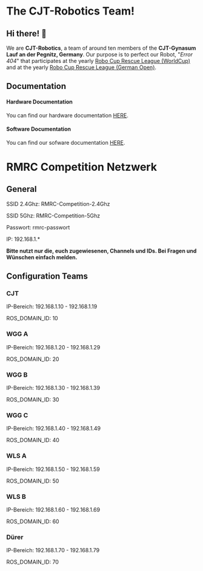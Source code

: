 # The CJT-Robotics Team!

## Hi there! 👋

We are **CJT-Robotics**, a team of around ten members of the **CJT-Gynasum Lauf an der Pegnitz, Germany**. Our purpose is to perfect our Robot, "_Error 404_" that participates at the yearly [Robo Cup Rescue League (WorldCup)](https://rrl.robocup.org/) and at the yearly [Robo Cup Rescue League (German Open)](https://robocup.de/german-open/). 



## Documentation


#### Hardware Documentation  

You can find our hardware documentation [HERE](https://github.com/CJT-Robotics/hardware-docs/wiki).


#### Software Documentation

You can find our sofware documentation [HERE](nonexistent-yet).

# RMRC Competition Netzwerk
## General
SSID 2.4Ghz: RMRC-Competition-2.4Ghz

SSID 5Ghz: RMRC-Competition-5Ghz

Passwort: rmrc-passwort

IP: 192.168.1.*

**Bitte nutzt nur die, euch zugewiesenen, Channels und IDs. Bei Fragen und Wünschen einfach melden.**

## Configuration Teams
### CJT
IP-Bereich: 192.168.1.10 - 192.168.1.19

ROS_DOMAIN_ID: 10

### WGG A
IP-Bereich: 192.168.1.20 - 192.168.1.29

ROS_DOMAIN_ID: 20

### WGG B
IP-Bereich: 192.168.1.30 - 192.168.1.39

ROS_DOMAIN_ID: 30

### WGG C
IP-Bereich: 192.168.1.40 - 192.168.1.49

ROS_DOMAIN_ID: 40

### WLS A
IP-Bereich: 192.168.1.50 - 192.168.1.59

ROS_DOMAIN_ID: 50

### WLS B
IP-Bereich: 192.168.1.60 - 192.168.1.69

ROS_DOMAIN_ID: 60

### Dürer
IP-Bereich: 192.168.1.70 - 192.168.1.79

ROS_DOMAIN_ID: 70
